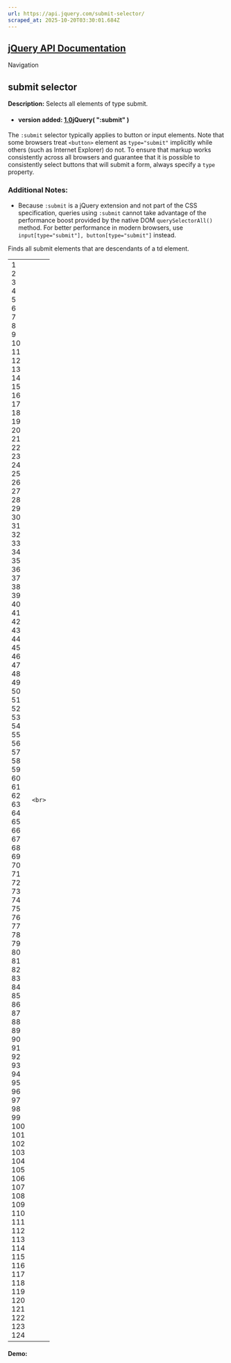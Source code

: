 ```yaml
---
url: https://api.jquery.com/submit-selector/
scraped_at: 2025-10-20T03:30:01.684Z
---
```


## [jQuery API Documentation](https://jquery.com/ "jQuery API Documentation")

Navigation

## submit selector

**Description:** Selects all elements of type submit.

- #### version added: [1.0](https://api.jquery.com/category/version/1.0/)jQuery( ":submit" )


The `:submit` selector typically applies to button or input elements. Note that some browsers treat `<button>` element as `type="submit"` implicitly while others (such as Internet Explorer) do not. To ensure that markup works consistently across all browsers and guarantee that it is possible to consistently select buttons that will submit a form, always specify a `type` property.

### Additional Notes:

- Because `:submit` is a jQuery extension and not part of the CSS specification, queries using `:submit` cannot take advantage of the performance boost provided by the native DOM `querySelectorAll()` method. For better performance in modern browsers, use `input[type="submit"], button[type="submit"]` instead.


Finds all submit elements that are descendants of a td element.

|     |     |
| --- | --- |
| 1<br>2<br>3<br>4<br>5<br>6<br>7<br>8<br>9<br>10<br>11<br>12<br>13<br>14<br>15<br>16<br>17<br>18<br>19<br>20<br>21<br>22<br>23<br>24<br>25<br>26<br>27<br>28<br>29<br>30<br>31<br>32<br>33<br>34<br>35<br>36<br>37<br>38<br>39<br>40<br>41<br>42<br>43<br>44<br>45<br>46<br>47<br>48<br>49<br>50<br>51<br>52<br>53<br>54<br>55<br>56<br>57<br>58<br>59<br>60<br>61<br>62<br>63<br>64<br>65<br>66<br>67<br>68<br>69<br>70<br>71<br>72<br>73<br>74<br>75<br>76<br>77<br>78<br>79<br>80<br>81<br>82<br>83<br>84<br>85<br>86<br>87<br>88<br>89<br>90<br>91<br>92<br>93<br>94<br>95<br>96<br>97<br>98<br>99<br>100<br>101<br>102<br>103<br>104<br>105<br>106<br>107<br>108<br>109<br>110<br>111<br>112<br>113<br>114<br>115<br>116<br>117<br>118<br>119<br>120<br>121<br>122<br>123<br>124 | ```<br>``` |

#### Demo: